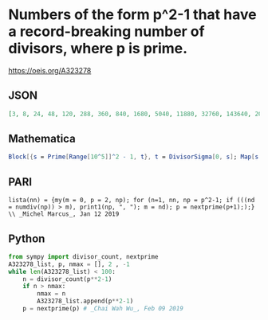# Numbers of the form p^2\-1 that have a record\-breaking number of divisors, where p is prime\.
https://oeis.org/A323278
## JSON
```JSON
[3, 8, 24, 48, 120, 288, 360, 840, 1680, 5040, 11880, 32760, 143640, 201600, 491400, 776160, 2042040, 3500640, 7447440, 9480240, 17297280, 34234200, 143256960, 514337040, 555120720, 569729160, 1656408600, 4283571600, 8148853440, 10951831800, 35415099720, 51437786400]
```
## Mathematica
```Mathematica
Block[{s = Prime[Range[10^5]]^2 - 1, t}, t = DivisorSigma[0, s]; Map[s[[FirstPosition[t, #][[1]] ]] &, Union@ FoldList[Max, t]]] (* _Michael De Vlieger_, Jan 19 2019 *)
```
## PARI
```PARI
lista(nn) = {my(m = 0, p = 2, np); for (n=1, nn, np = p^2-1; if (((nd = numdiv(np)) > m), print1(np, ", "); m = nd); p = nextprime(p+1););} \\ _Michel Marcus_, Jan 12 2019
```
## Python
```Python
from sympy import divisor_count, nextprime
A323278_list, p, nmax = [], 2 , -1
while len(A323278_list) < 100:
    n = divisor_count(p**2-1)
    if n > nmax:
        nmax = n
        A323278_list.append(p**2-1)
    p = nextprime(p) # _Chai Wah Wu_, Feb 09 2019
```
